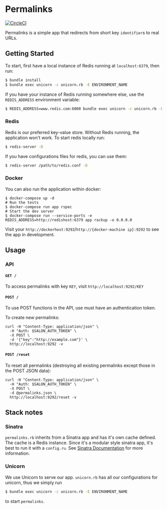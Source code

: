 # Permalinks
[![CircleCI](https://circleci.com/gh/NYULibraries/permalinks.svg?style=svg)](https://circleci.com/gh/NYULibraries/permalinks)

Permalinks is a simple app that redirects from short key `identifier`s to real URLs.

## Getting Started

To start, first have a local instance of Redis running at `localhost:6379`, then run:

```sh
$ bundle install
$ bundle exec unicorn -c unicorn.rb -E ENVIRONMENT_NAME
```

If you have your instance of Redis running somewhere else, use the `REDIS_ADDRESS` environment
variable:

```sh
$ REDIS_ADDRESS=www.redis.com:6000 bundle exec unicorn -c unicorn.rb -E ENVIRONMENT_NAME -D
```

### Redis

Redis is our preferred key-value store. Without Redis running, the application won't work. To start redis locally run:

```sh
$ redis-server -D
```

If you have configurations files for redis, you can use them:

```sh
$ redis-server /path/to/redis.conf -D
```

### Docker

You can also run the application within docker:

```
$ docker-compose up -d
# Run the tests
$ docker-compose run app rspec
# Start the dev server
$ docker-compose run --service-ports -e REDIS_ADDRESS=http://redishost:6379 app rackup -o 0.0.0.0
```

Visit your `http://dockerhost:9292`/`http://{docker-machine ip}:9292` to see the app in development.

## Usage

### API

#### `GET /`

To access permalinks with key `KEY`, visit `http://localhost:9292/KEY`

#### `POST /`

To use POST functions in the API, use must have an authentication token.

To create new permalinks:

```
curl -H "Content-Type: application/json" \
  -H "Auth: $SALON_AUTH_TOKEN" \
  -X POST \
  -d '{"key":"http://example.com"}' \
  http://localhost:9292 -v
```

#### `POST /reset`

To reset all permalinks (destroying all existing permalinks except those in the POST JSON data):

```
curl -H "Content-Type: application/json" \
  -H "Auth: $SALON_AUTH_TOKEN" \
  -X POST \
  -d @permalinks.json \
  http://localhost:9292/reset -v
```

## Stack notes

### Sinatra

`permalinks.rb` inherits from a Sinatra app and has it's own cache defined. The cache is a Redis instance. Since it's a modular style sinatra app, it's best to run it with a `config.ru`. See [Sinatra Documentation](http://www.sinatrarb.com/intro.html#Sinatra::Base%20-%20Middleware,%20Libraries,%20and%20Modular%20Apps) for more information.

### Unicorn

We use Unicorn to serve our app. `unicorn.rb` has all our configurations for unicorn, thus we simply run

```sh
$ bundle exec unicorn -c unicorn.rb -E ENVIRONMENT_NAME
```

to start `permalinks`.
